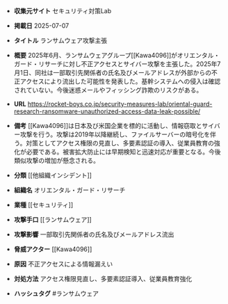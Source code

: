 - **収集元サイト**
セキュリティ対策Lab

- **掲載日**
2025-07-07

- **タイトル**
ランサムウェア攻撃主張

- **概要**
2025年6月、ランサムウェアグループ[[Kawa4096]]がオリエンタル・ガード・リサーチに対し不正アクセスとサイバー攻撃を主張した。2025年7月1日、同社は一部取引先関係者の氏名及びメールアドレスが外部からの不正アクセスにより流出した可能性を発表した。基幹システムへの侵入は確認されていない。今後迷惑メールやフィッシング詐欺のリスクがある。

- **URL**
https://rocket-boys.co.jp/security-measures-lab/oriental-guard-research-ransomware-unauthorized-access-data-leak-possible/

- **備考**
[[Kawa4096]]は日本及び米国企業を標的に活動し、情報窃取とサイバー攻撃を行う。攻撃は2019年以降継続し、ファイルサーバーの暗号化を伴う。対策としてアクセス権限の見直し、多要素認証の導入、従業員教育の強化が必要である。被害拡大防止には早期検知と迅速対応が重要となる。今後類似攻撃の増加が懸念される。

- **分類**
[[他組織インシデント]]

- **組織名**
オリエンタル・ガード・リサーチ

- **業種**
[[セキュリティ]]

- **攻撃手口**
[[ランサムウェア]]

- **攻撃影響**
一部取引先関係者の氏名及びメールアドレス流出

- **脅威アクター**
[[Kawa4096]]

- **原因**
不正アクセスによる情報漏えい

- **対処方法**
アクセス権限見直し、多要素認証導入、従業員教育強化

- **ハッシュタグ**
#ランサムウェア
